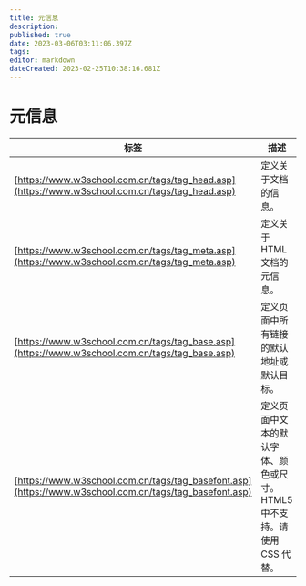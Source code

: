 ```yaml
---
title: 元信息
description: 
published: true
date: 2023-03-06T03:11:06.397Z
tags: 
editor: markdown
dateCreated: 2023-02-25T10:38:16.681Z
---
```


# 元信息

| 标签 | 描述                                                                    |
| ------ | ------------------------------------------------------------------------- |
| [https://www.w3school.com.cn/tags/tag_head.asp](https://www.w3school.com.cn/tags/tag_head.asp)     | 定义关于文档的信息。                                                    |
| [https://www.w3school.com.cn/tags/tag_meta.asp](https://www.w3school.com.cn/tags/tag_meta.asp)     | 定义关于 HTML 文档的元信息。                                            |
| [https://www.w3school.com.cn/tags/tag_base.asp](https://www.w3school.com.cn/tags/tag_base.asp)     | 定义页面中所有链接的默认地址或默认目标。                                |
| [https://www.w3school.com.cn/tags/tag_basefont.asp](https://www.w3school.com.cn/tags/tag_basefont.asp)     | 定义页面中文本的默认字体、颜色或尺寸。HTML5 中不支持。请使用 CSS 代替。 |